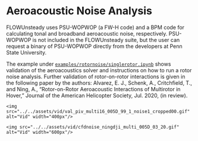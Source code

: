 # Aeroacoustic Noise Analysis

FLOWUnsteady uses PSU-WOPWOP (a FW-H code) and a BPM code for calculating tonal and broadband aeroacoustic noise, respectively.
PSU-WOPWOP is not included in the FLOWUnsteady suite, but the user can request a binary of PSU-WOPWOP directly from the developers at Penn State University.

The example under [`examples/rotornoise/singlerotor.ipynb`](https://nbviewer.jupyter.org/github/byuflowlab/FLOWUnsteady/blob/master/examples/rotornoise/singlerotor.ipynb) shows validation of the aeroacoustics solver and instructions on how to run a rotor noise analysis.
Further validation of rotor-on-rotor interactions is given in the following paper by the authors: Alvarez, E. J., Schenk, A., Critchfield, T., and Ning, A., “Rotor-on-Rotor Aeroacoustic Interactions of Multirotor in Hover,” Journal of the American Helicopter Society, Jul. 2020, (in review).


```@raw html
<img src="../../assets/vid/val_piv_multi16_005D_99_1_noise1_cropped00.gif" alt="Vid" width="400px"/>
```
```@raw html
<img src="../../assets/vid/cfdnoise_ningdji_multi_005D_03_20.gif" alt="Vid" width="600px"/>
```
